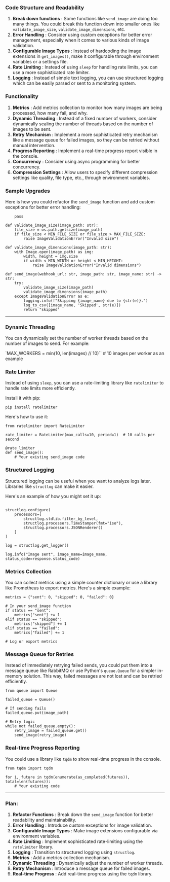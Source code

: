 ### Code Structure and Readability

1. **Break down functions** : Some functions like `send_image` are doing too many things. You could break this function down into smaller ones like `validate_image_size`, `validate_image_dimensions`, etc.
2. **Error Handling** : Consider using custom exceptions for better error management, especially when it comes to various kinds of image validation.
3. **Configurable Image Types** : Instead of hardcoding the image extensions in `get_images()`, make it configurable through environment variables or a settings file.
4. **Rate Limiting** : Instead of using `sleep` for handling rate limits, you can use a more sophisticated rate limiter.
5. **Logging** : Instead of simple text logging, you can use structured logging which can be easily parsed or sent to a monitoring system.

### Functionality

1. **Metrics** : Add metrics collection to monitor how many images are being processed, how many fail, and why.
2. **Dynamic Threading** : Instead of a fixed number of workers, consider dynamically scaling the number of threads based on the number of images to be sent.
3. **Retry Mechanism** : Implement a more sophisticated retry mechanism like a message queue for failed images, so they can be retried without manual intervention.
4. **Progress Reporting** : Implement a real-time progress report visible in the console.
5. **Concurrency** : Consider using async programming for better concurrency.
6. **Compression Settings** : Allow users to specify different compression settings like quality, file type, etc., through environment variables.

### Sample Upgrades

Here is how you could refactor the `send_image` function and add custom exceptions for better error handling:

```class ImageValidationError(Exception):
    pass

def validate_image_size(image_path: str):
    file_size = os.path.getsize(image_path)
    if file_size < MIN_FILE_SIZE or file_size > MAX_FILE_SIZE:
        raise ImageValidationError("Invalid size")

def validate_image_dimensions(image_path: str):
    with Image.open(image_path) as img:
        width, height = img.size
        if width < MIN_WIDTH or height < MIN_HEIGHT:
            raise ImageValidationError("Invalid dimensions")

def send_image(webhook_url: str, image_path: str, image_name: str) -> str:
    try:
        validate_image_size(image_path)
        validate_image_dimensions(image_path)
    except ImageValidationError as e:
        logging.info(f"Skipping {image_name} due to {str(e)}.")
        log_to_csv([image_name, 'Skipped', str(e)])
        return "skipped"
```
---

### Dynamic Threading

You can dynamically set the number of worker threads based on the number of images to send. For example:

`MAX_WORKERS = min(10, len(images) // 10)``  # 10 images per worker as an example

### Rate Limiter

Instead of using `sleep`, you can use a rate-limiting library like `ratelimiter` to handle rate limits more efficiently.

Install it with pip:

`pip install ratelimiter`

Here's how to use it:

```
from ratelimiter import RateLimiter

rate_limiter = RateLimiter(max_calls=10, period=1)  # 10 calls per second

@rate_limiter
def send_image():
    # Your existing send_image code
```

### Structured Logging

Structured logging can be useful when you want to analyze logs later. Libraries like `structlog` can make it easier.

Here's an example of how you might set it up:

```import structlog

structlog.configure(
    processors=[
        structlog.stdlib.filter_by_level,
        structlog.processors.TimeStamper(fmt="iso"),
        structlog.processors.JSONRenderer()
    ]
)

log = structlog.get_logger()

log.info("Image sent", image_name=image_name, status_code=response.status_code)
```

### Metrics Collection

You can collect metrics using a simple counter dictionary or use a library like Prometheus to export metrics. Here's a simple example:

```
metrics = {"sent": 0, "skipped": 0, "failed": 0}

# In your send_image function
if status == "sent":
    metrics["sent"] += 1
elif status == "skipped":
    metrics["skipped"] += 1
elif status == "failed":
    metrics["failed"] += 1

# Log or export metrics
```

### Message Queue for Retries

Instead of immediately retrying failed sends, you could put them into a message queue like RabbitMQ or use Python's `queue.Queue` for a simpler in-memory solution. This way, failed messages are not lost and can be retried efficiently.

```
from queue import Queue

failed_queue = Queue()

# If sending fails
failed_queue.put(image_path)

# Retry logic
while not failed_queue.empty():
    retry_image = failed_queue.get()
    send_image(retry_image)
```

### Real-time Progress Reporting

You could use a library like `tqdm` to show real-time progress in the console.

```
from tqdm import tqdm

for i, future in tqdm(enumerate(as_completed(futures)), total=len(futures)):
    # Your existing code
```

---


### Plan:

1. **Refactor Functions** : Break down the `send_image` function for better readability and maintainability.
2. **Error Handling** : Introduce custom exceptions for image validation.
3. **Configurable Image Types** : Make image extensions configurable via environment variables.
4. **Rate Limiting** : Implement sophisticated rate-limiting using the `ratelimiter` library.
5. **Logging** : Transition to structured logging using `structlog`.
6. **Metrics** : Add a metrics collection mechanism.
7. **Dynamic Threading** : Dynamically adjust the number of worker threads.
8. **Retry Mechanism** : Introduce a message queue for failed images.
9. **Real-time Progress** : Add real-time progress using the `tqdm` library.
